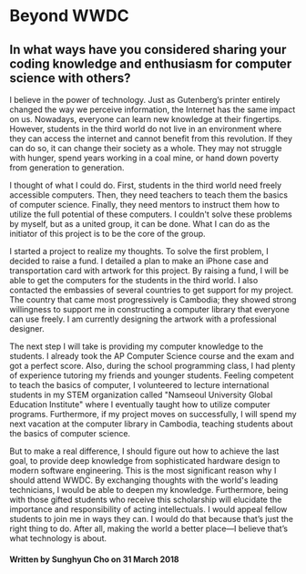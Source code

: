 # Beyond WWDC
## In what ways have you considered sharing your coding knowledge and enthusiasm for computer science with others?
>
I believe in the power of technology. Just as Gutenberg’s printer entirely changed the way we perceive information, the Internet has the same impact on us. Nowadays, everyone can learn new knowledge at their fingertips. However, students in the third world do not live in an environment where they can access the internet and cannot benefit from this revolution. If they can do so, it can change their society as a whole. They may not struggle with hunger, spend years working in a coal mine, or hand down poverty from generation to generation. 
>
I thought of what I could do. First, students in the third world need freely accessible computers. Then, they need teachers to teach them the basics of computer science. Finally, they need mentors to instruct them how to utilize the full potential of these computers. I couldn't solve these problems by myself, but as a united group, it can be done.  What I can do as the initiator of this project is to be the core of the group.
>
I started a project to realize my thoughts. To solve the first problem, I decided to raise a fund. I detailed a plan to make an iPhone case and transportation card with artwork for this project. By raising a fund, I will be able to get the computers for the students in the third world.  I also contacted the embassies of several countries to get support for my project. The country that came most progressively is Cambodia; they showed strong willingness to support me in constructing a computer library that everyone can use freely. I am currently designing the artwork with a professional designer.
>
The next step I will take is providing my computer knowledge to the students.  I already took the AP Computer Science course and the exam and got a perfect score. Also, during the school programming class, I had plenty of experience tutoring my friends and younger students. Feeling competent to teach the basics of computer, I volunteered to lecture international students in my STEM organization called "Namseoul University Global Education Institute" where I eventually taught how to utilize computer programs. Furthermore, if my project moves on successfully, I will spend my next vacation at the computer library in Cambodia, teaching students about the basics of computer science.
>
But to make a real difference, I should figure out how to achieve the last goal, to provide deep knowledge from sophisticated hardware design to modern software engineering. This is the most significant reason why I should attend WWDC. By exchanging thoughts with the world's leading technicians, I would be able to deepen my knowledge. Furthermore, being with those gifted students who receive this scholarship will elucidate the importance and responsibility of acting intellectuals. I would appeal fellow students to join me in ways they can. I would do that because that’s just the right thing to do. After all, making the world a better place—I believe that’s what technology is about.
>
#### Written by Sunghyun Cho on 31 March 2018
